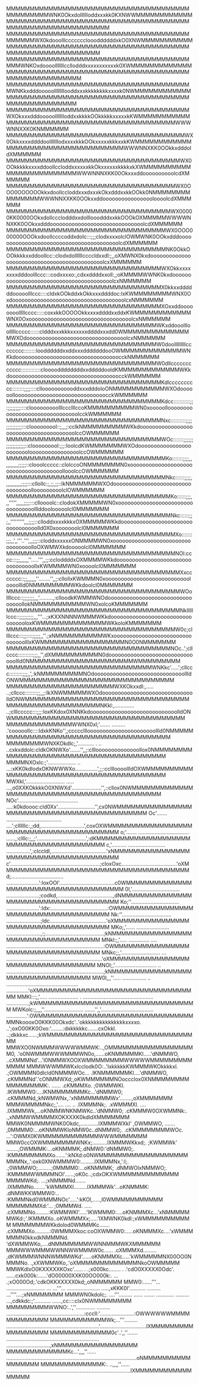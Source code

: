 MMMMMMMMMMMMMMMMMMMMMMMMMMMMMMMMMMMMMMMMMMMMMMMMWNK0Okxdolllllloddxxxkk0KXNWWMMMMMMMMMMMMMMMMMMMMMMMMMMMMMMMMMMMMMMMMMMMMMMMMMMMMMMMMMMMMMMMMMMMMMMMMM
MMMMMMMMMMMMMMMMMMMMMMMMMMMMMMMMMMMMMMMMMMMMMWX0kdooolllcccccccloooddddddxkO0XNWMMMMMMMMMMMMMMMMMMMMMMMMMMMMMMMMMMMMMMMMMMMMMMMMMMMMMMMMMMMMMMMMMMMMMM
MMMMMMMMMMMMMMMMMMMMMMMMMMMMMMMMMMMMMMMMMMWNKOxdoooolllllllccllodddxxxxxxxxxxxk0XWMMMMMMMMMMMMMMMMMMMMMMMMMMMMMMMMMMMMMMMMMMMMMMMMMMMMMMMMMMMMMMMMMMMM
MMMMMMMMMMMMMMMMMMMMMMMMMMMMMMMMMMMMMMMMWNKkxdddooooollllllllooddxxxkkkkkkkkxxxxk0NWMMMMMMMMMMMMMMMMMMMMMMMMMMMMMMMMMMMMMMMMMMMMMMMMMMMMMMMMMMMMMMMMMM
MMMMMMMMMMMMMMMMMMMMMMMMMMMMMMMMMMMMMMMWXOkxxxdddooooollllllloddxxkkkkOOkkkkkxxxxxkKWMMMMMMMMMMMMMMMMMMMMMMMMMMMMMMMMMMMMMMMMMMMMMMMWWWWNNXXK0KNMMMMMM
MMMMMMMMMMMMMMMMMMMMMMMMMMMMMMMMMMMMMMWX0OkkxxxxddddoolllllllodxxxxkkkOOkxxxxxkkkxxkKWMMMMMMMMMMMMMMMMMMMMMMMMMMMMMMMMMMMMMWWWNNXKK0OOkkxdddoldXMMMMMM
MMMMMMMMMMMMMMMMMMMMMMMMMMMMMMMMMMMMMWX0OOkkkkkxxxxddoollccloddxxxxxxkkOkxxxxxxkkkkxkXWMMMMMMMMMMMMMMMMMMMMMMMMMWWWNNNXKK00OkxxxddoooooooooolcdXMMMMMM
MMMMMMMMMMMMMMMMMMMMMMMMMMMMMMMMMMMMWX0OOO0OOOOOOkkxdoollccloddxxxdxxxkOkxdddxxkkOOkk0NMMMMMMMMMMMMMMMWWWNNXXKK0OOkxxddooooooooooooooooloooolcdXMMMMMM
MMMMMMMMMMMMMMMMMMMMMMMMMMMMMMMMMMMWX00000KK0000OOkxdollccclodddxxdolllooodddxxkkOOOkOXMMMMMWWWWNNXKK0OOkxxdddoooooooooooooooooooooooooooooolcdXMMMMMM
MMMMMMMMMMMMMMMMMMMMMMMMMMMMMMMMMMWX0OOO000000OOOkxdoollccccoddxdolc:::;;;clodxxxxolclOWMWNK0OOkxdddoooooooooooooooooooooooooooooooooooooooolcdXMMMMMM
MMMMMMMMMMMMMMMMMMMMMMMMMMMMMMMMMMNK0OkkOOOkkkkxxddoollcc::clodxdollllllccccldxxdl:;,,oXMWNX0kxdoooooooooooooooooooooooooooooooooooooooooooolcxXMMMMMM
MMMMMMMMMMMMMMMMMMMMMMMMMMMMMMMMMWXOkkxxxxxxxxdddoolllccc:::codxxxxo:,cdxxddddxxoll:,;oKMMMMWWNK0kxdoooooooooooooooooooooooooooooooooooooooolcxNMMMMMM
MMMMMMMMMMMMMMMMMMMMMMMMMMMMMMMMMX0kkxxddddddooooolllccc::::cldxkOOkddxkOkkxxxddddoc:lxKWMMMMMMMMWNX0OxdoooooooooooooooooooooooooooooooooooolcxNMMMMMM
MMMMMMMMMMMMMMMMMMMMMMMMMMMMMMMMMXOxxddoooooooolllllcccc:::::coxxkkOOOOOkkxxxxddddxxddxKWMMMMMMMMMMMMWNX0OxooooooooooooooooooooooooooooooooolcxNMMMMMM
MMMMMMMMMMMMMMMMMMMMMMMMMMMMMMMMWKxddooollloolllllccccc::::::cldddxxxkkkxxxxxxddddxxxdd0WMMMMMMMMMMMMMMMWXOdoooooooooooooooooooooooooooooooolcxNMMMMMM
MMMMMMMMMMMMMMMMMMMMMMMMMMMMMMMMW0doolllllllllcccccccc::::::::looddddddxxddxxxdddddddooOWMMMMMMMMMMMMMWNKkdooooooooooooooooooooooooooooooooocckNMMMMMM
MMMMMMMMMMMMMMMMMMMMMMMMMMMMMMMMW0dllcccccccccccc:::::::::::::clooooddddddddxxdddddooldKMMMMMMMMMMMMMWKkdooooooooooooooooooooooooooooooooooocckWMMMMMM
MMMMMMMMMMMMMMMMMMMMMMMMMMMMMMMMMKdlcccccccccc::::::::;;;;::::cllooooooooooddxxxdddoloONMMMMMMMMMMMWXOdoooooollooooooooooooooooooooooooooooocckWMMMMMM
MMMMMMMMMMMMMMMMMMMMMMMMMMMMMMMMMKdcc:::::::::::;;:;;;;;;;;::::clooooooooolllccclllccoKMMMMMMMMMMWN0xooooollooooooooooooooooooooooooooooooolcckWMMMMMM
MMMMMMMMMMMMMMMMMMMMMMMMMMMMMMMMMNxc::::::::::;;;;;;;;;;;;;;:::clooooooool::;,,,;:cclkNMMMMMMMMMWKkdooooooooooooooooooooooooooooooooooooooolccOWMMMMMM
MMMMMMMMMMMMMMMMMMMMMMMMMMMMMMMMMWOc:::::::;;;;;;;;;;;;;;;;;;::clooooooool:;;;:loolcdKWMMMMMMMWXOdooooooooooooooooooooooooloooooooooooooooolccOWMMMMMM
MMMMMMMMMMMMMMMMMMMMMMMMMMMMMMMMMMKo:::::::;;;;,,,,,,,,,,;;;;;::clooolccccc::clolccoONMMMMMMMN0xoooooooooooooooooooooooooooooooooooooollooolccOWMMMMMM
MMMMMMMMMMMMMMMMMMMMMMMMMMMMMMMMMMNkc::::::;;;;,,,,,,,,,,,;;;;:::cllollc:;,;;,;;::lkNMMMMMMWXOdooooooooooooooooooooooooooooooooollooooooooolclOWMMMMMM
MMMMMMMMMMMMMMMMMMMMMMMMMMMMMMMMMMMKo::::::;;;,,,''''',,,,,;;;;:::clloooolc::clodokXMMMMMWN0xooooooooooooooooooooooooooooooooolllddoolooooolcl0MMMMMMM
MMMMMMMMMMMMMMMMMMMMMMMMMMMMMMMMMMMNkc::::::;;;,,''''''''',,,;;;;::clloddxxxxkkkxOXMMMMMWKkdooooooooooooooooooooooooooooooooolld0X0xooooooolcl0MMMMMMM
MMMMMMMMMMMMMMMMMMMMMMMMMMMMMMMMMMMMXo:::::::;;;,,',,'''..''',,,;;;::cloddxxxxxxONMMMMWN0xooooooooooooooooooooooooooooooooolloOXWMWXkdooooolcl0MMMMMMM
MMMMMMMMMMMMMMMMMMMMMMMMMMMMMMMMMMMMNOl:cccc:::;;,,,,,,''.....''',,;;:ccloddddxOXMMMMWKkdooooooooooooooooooooooooooooooooollxKWMMMMWN0xoooolcl0MMMMMMM
MMMMMMMMMMMMMMMMMMMMMMMMMMMMMMMMMMMMMXxccccccc::;;,,,,,,''........'',,;:cllollxKWMMMN0xoooooooooooooooooooooooooooloooollld0NMMMMMMMMWKkdoolcl0MMMMMMM
MMMMMMMMMMMMMMMMMMMMMMMMMMMMMMMMMMMMMWOollllccc::;;;;;;;,,,'.........,:clloodkKWMMWNOdoooooooooooooooooooooooooooooooollokNMMMMMMMMMMMWN0xolcoKMMMMMMM
MMMMMMMMMMMMMMMMMMMMMMMMMMMMMMMMMMMMMNkllllllccc::;;;;;;;;;,,,'''...;xKXXNNNNWMMMWKkdooooooooooooooooooooooooooooooooloxKWMMMMMMMMMMMMMMWKkoloKMMMMMMM
MMMMMMMMMMMMMMMMMMMMMMMMMMMMMMMMMMMMW0c;cllllccc:::;;::::;;;;;,,''.;xNMMMMMMMMMMWKxooooooooooooooooooooooooooooooolllxKWMMMMMMMMMMMMMMMMMMN0O0NMMMMMMM
MMMMMMMMMMMMMMMMMMMMMMMMMMMMMMMMMMMNOc..';cllcccc::::::::::;;;,,'',dXMMMMMMMMMMN0doooooooooooooooooooooooooooooollld0NMMMMMMMMMMMMMMMMMMMMMMWMMMMMMMMM
MMMMMMMMMMMMMMMMMMMMMMMMMMMMMMMWNKkc'.....';cllccc:::::::::;;;,,',:kNMMMMMMMMMNOdooooooooooooooooooooooooooooollldONWMMMMMMMMMMMMMMMMMMMMMMMMMMMMMMMMM
MMMMMMMMMMMMMMMMMMMMMMMWXKOkxxdl:,.....    ..;cllccc::::::::;;,,;:lkXNWMMMMMWXOdooooooooooooooooooooooooooooolldONWMMMMMMMMMMMMMMMMMMMMMMMMMMMMMMMMMMM
MMMMMMMMMMMMMMMMMMMMNKkl:,.............      ..;clllccccc:::;;;:loxKKdox0XNNKkdoooooooooooooooooooooooooooolldONWMMMMMMMMMMMMMMMMMMMMMMMMMMMMMMMMMMMMM
MMMMMMMMMMMMMMWWNX0xl;'.......   .........     .'cooooollc::::ldxkKNKo'',;cccccllloooooooooooooooooooooollld0NMMMMMMMMMMMMMMMMMMMMMMMMMMMMMMMMMMMMMMMM
MMMMMMMMWNXKOkdlc;,'...........    . ..         ..cxkxddolc:cldkOKNWXo'.......'',,;:cllloooooooooooooollox0NMMMMMMMMMMMMMMMMMMMMMMMMMMMMMMMMMMMMMMMMMM
MMMMNXOxlc:;'...................   ..           ...:xKK0kdlodxOKNWWWXo...............',;;:ccllloooollldOXWMMMMMMMMMMMMMMMMMMMMMMMMMMMMMMMMMMMMMMMMMMMM
MWXkl,'..........................   .....        ...,o0XXKOkkkkO0XNWXd'....................'',::cllox0NWMMMMMMMMMMMMMMMMMMMMMMMMMMMMMMMMMMMMMMMMMMMMMM
NOc'........................................      ....:k0kdoooc:cld0Xx'.........................'',cx0NWMMMMMMMMMMMMMMMMMMMMMMMMMMMMMMMMMMMMMMMMMMMMMM
Oc'....... .....................................   ....';cllllllc:,;dd,.............................',coxOXWMMMMMMMMMMMMMMMMMMMMMMMMMMMMMMMMMMMMMMMMMM
o;'.......      ..................................  ......,:clllc:;,,;'.................................',:dKMMMMMMMMMMMMMMMMMMMMMMMMMMMMMMMMMMMMMMMMM
c,'..........   .........................  ................',:clccldl,.....................................'xNMMMMMMMMMMMMMMMMMMMMMMMMMMMMMMMMMMMMMMMM
c'............................................................;cloxOxc.....................................'oXMMMMMMMMMMMMMMMMMMMMMMMMMMMMMMMMMMMMMMMM
d;...................................   ......................':loxOOl'.....................................c0WMMMMMMMMMMMMMMMMMMMMMMMMMMMMMMMMMMMMMMM
0l,'................................      ......................;codkd,.....................................,dNMMMMMMMMMMMMMMMMMMMMMMMMMMMMMMMMMMMMMMM
Ko;''................................      ......................':ldx:......................................:OWMMMMMMMMMMMMMMMMMMMMMMMMMMMMMMMMMMMMMM
Nk:''.................................      .......................;ldc......................................'oXMMMMMMMMMMMMMMMMMMMMMMMMMMMMMMMMMMMMMM
MKo;,'......     ......................      .......................,:;.......................................;kNMMMMMMMMMMMMMMMMMMMMMMMMMMMMMMMMMMMMM
MNkl:;,'.....      ..............  ....       .................................................................:OWMMMMMMMMMMMMMMMMMMMMMMMMMMMMMMMMMMMM
MNkc;;,'..........................  ...        ................................................................'oXMMMMMMMMMMMMMMMMMMMMMMMMMMMMMMMMMMMM
MNOl;,'............................  ..        .................................................................;kNMMMMMMMMMMMMMMMMMMMMMMMMMMMMMMMMMMM
MW0l,,,''.....      ................ ..         ................................................ ...............'oXMMMMMMMMMMMMMMMMMMMMMMMMMMMMMMMMMMM
MMKl:::;,'.....  .................... .         ...............................................   ...............;kWMMMMMMMMMMMMMMMMMMMMMMMMMMMMMMMMMM
MWKolc:;,,,,''..........................         .......'',,'...................................   ..............':0WMMMMMMMMMMMMMMMMMMMMMMMMMMMMMMMMM
MMNkoooxO0KKK00Okxdc'..'okkkkkkkkkkkkkkkxxxxo.   ..';oxO00KK0Oxo:'........:dxkkkkkc.......cxOkkl.  ..;dkkkxc......;kWMMMMMMMMMMMMMMMMMMMMMMMMMMMMMMMMM
MMWXO0NWMMMWWWWWMMWK:..,OMMMMMMMMMMMMMMMMMMM0,  .'o0NWMMMWWWMMMWN0o,......oKNMMMMMKl.....'dNMMWO,  ..cXMMMNd'...'l0NMMWXOOXWMMMMMMMMWWWWWMMMMMMMMMMMMM
MMMWWWMMWKxlcclodk0O:..'lxkkkkkKWMMMWKOkkkkxl. .;OWMMMN0dlcld0NMMMWOc... .lKNMMMMMMKl....'dNMMWO,   .cKMMMNd'.'cONMMWXd;,oKWMMMMMMNOoccclox0XNMMMMMMMM
MMMMMMMMK:.       ......      .cKMMMXo.        ;0WMMWKl.     .lKWMMW0:....lKNMMMMMMMKc...'dNMMW0;   .cKMMMNd,;kNWMWNx,.'xNMMMMMMMWx'........,oXMMMMMMM
MMMWMMMMNkc;,'....   ....  .. .lXMMMNk;.      .xWMMMXl.  .... .lXMMMWk,...oKNMMWNKNMWKc..'dNMMW0;   .cKMMMW0OXWMMNk:. .,xNMMWWMMMMXOKXXXK0kdldXMMMMMMM
MMWK0NMMMMWNK0Okdc,............lXMMMWXkl'     ,OWMMWO, ....... ,0MMMM0:...oKNMMWKloNMW0c..dNMMW0;.  .cKMMMMMMMMWOc. ...':OWMX0KWMMMMMMMMMMMMWWWMMMMMMM
MMW0ccOXWMMMMMMMWNKx;..........lXMMMWKkxd;.   ;KWMMWk' ........,OWMMMK:...oKNMMMK;.dNMW0:'dNMMW0;.   :KMMMMMMMMXo.......':kNXd:o0NWMMMMMMMMMMMMMMMMMMM
MMMNx,.':oxk0XNWMMMW0:.........lXMMMNx,':l;. .;0WMMWO;.........;0MMMM0:...oKNMMMK; .dNMWOlxNMMWO;.   :KMMMMWWMMMNOl'......;oK0c..;cdxOKXWMMMMMMMMMMMMM
MMMMWKd;.  ...;xNMMMNd....... .lXMMMNo........'kWMMMXl.........lXMMMWk'...oKNMMMK:  .dNMWKKWMMW0:..  :KMMMNkd0WMMMNOc'.....':kKOl,.....,l0WMMMMMMMMMMM
MMMMMMMXd:'... ;0MMMWd. ..... .cXMMMNo.........:KWMMWKl'.....'lKWMMM0:....oKNMMMXc...'xNMMMMMMWKd:;'.lKMMMXo..oKWMMMXx;.....'lXMWNK0kdl:;xWMMMMMMMMMMM
MMMMMMMWKkdolod0WMMMKc....... .cXMMMXo..........:0WMMMXkoc:coOXWMMW0:.....oKNMMMXc....'xWMMMMMMN0kkxdkNMMMNd.  'dXWMMWKo,....dNMMMMMMMWWNNMMMWKXMMMMMM
MMMWWWMMMWWNNWWMMMW0c......   .cXMMMXd.........  ,dKWMMMWNNNWMMMWKd'......oKNMMMXc.....'kWMMMMMNX00OO0NMMMNo.   .,xXWMMWKo,.'oXMMMMMMMMMMMMMNkoOWMMMMM
MMWKdlxO0KXXXXXKOxc'......  . .;x000kc........  . .'cdO0XXXXX0Odc'. ......cxk000k:......'dO00000XXK00OO000k:. ... .;xO000Od;.'cdkOKKXXXXX0kd;,oNMMMMMM
MMW0:......'''...  ..........................   ...   ...'''...   ......................  .....,xKKK0l'...........   .........   ...''''....;xNMMMMMMM
MMMWN0kdolc;.  ....'''.........       ......   .......         ............      .........   ...,cdkkdc:;'...........      ......,cc::::clx0NWMMMMMMMM
MMMMMMMMMWWNO:..',''.............  .........  ....................................................:cccll:'.......................:OWWWWWWMMMMMMMMMMMMM
MMMMMMMMMMMMWk;...'''.........      ..............................................................'...............................lXMMMMMMMMMMMMMMMMMM
MMMMMMMMMMMMM0c'..',,''.......       ..............................................................  .............................,xNMMMMMMMMMMMMMMMMM
MMMMMMMMMMMMMKc...',,,,''......             .......................................................................................oNMMMMMMMMMMMMMMMMM
MMMMMMMMMMMMMK:. ..,,,,''......                 ...................................................................................lXMMMMMMMMMMMMMMMMM

